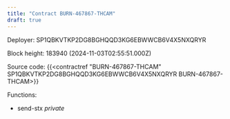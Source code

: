 ```yaml
---
title: "Contract BURN-467867-THCAM"
draft: true
---
```

Deployer: SP1QBKVTKP2DG8BGHQQD3KG6EBWWCB6V4X5NXQRYR


 



Block height: 183940 (2024-11-03T02:55:51.000Z)

Source code: {{<contractref "BURN-467867-THCAM" SP1QBKVTKP2DG8BGHQQD3KG6EBWWCB6V4X5NXQRYR BURN-467867-THCAM>}}

Functions:

* send-stx _private_
